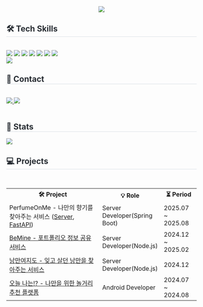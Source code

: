 <div align= "center">
    <img src="https://capsule-render.vercel.app/api?type=waving&color=4dadd5&height=210&text=Welcome!%20I'm%20Byungung%20Lee%20👋🏻&animation=&fontColor=000000&fontSize=50" />
    </div>
    <div style="text-align: left;">
    <h2 style="border-bottom: 1px solid #d8dee4; color: #282d33;"> 🛠️ Tech Skills </h2> <br> 
    <div style="margin: ; text-align: left;" "text-align: left;"> <img src="https://img.shields.io/badge/Android-3DDC84?style=for-the-badge&logo=Android&logoColor=white">
          <img src="https://img.shields.io/badge/Node.js-339933?style=for-the-badge&logo=Node.js&logoColor=white">
          <img src="https://img.shields.io/badge/Spring-6DB33F?style=for-the-badge&logo=spring&logoColor=white">
          <img src="https://img.shields.io/badge/kotlin-%237F52FF.svg?style=for-the-badge&logo=kotlin&logoColor=white">
          <img src="https://img.shields.io/badge/Javascript-F7DF1E?style=for-the-badge&logo=Javascript&logoColor=white">
          <img src="https://img.shields.io/badge/MySQL-4479A1?style=for-the-badge&logo=MySQL&logoColor=white">
          <img src="https://img.shields.io/badge/Notion-000000?style=for-the-badge&logo=Notion&logoColor=white">
          <br/><img src="https://img.shields.io/badge/Github-181717?style=for-the-badge&logo=Github&logoColor=white">
          </div>
    </div>
    <div style="text-align: left;">
    <h2 style="border-bottom: 1px solid #d8dee4; color: #282d33;"> 📧 Contact </h2> <br> 
    <div style="text-align: left;"> <a href=mailto:ung5328@hanmail.net> <img src="https://img.shields.io/badge/Gmail-EA4335?style=for-the-badge&logo=Gmail&logoColor=white&link=mailto:ung5328@hanmail.net">
      <img src="https://img.shields.io/badge/github-%23121011.svg?style=for-the-badge&logo=github&logoColor=white">
    </a>
          </div>  <br> 
    <div style="text-align: left;">  </div> 
    </div>
    <div style="text-align: left;"> 
    <h2 style="border-bottom: 1px solid #d8dee4; color: #282d33;"> 🏅 Stats </h2> <div style="text-align: left;"> <img src="https://github-readme-stats.vercel.app/api?username=bulee5328&bg_color=180,fafafa,00000000&title_color=538cea&text_color=111111"
         />  </div> 
    </div>
    <h2 style="border-bottom: 1px solid #d8dee4; color: #282d33;"> 💻 Projects </h2> <br> 
<table>
  <tr>
    <th style="width: 60%;">🛠️ Project</th>
    <th style="width: 20%;">💡 Role</th>
    <th style="width: 20%;">⏳ Period</th>
  </tr>
  <tr>
  <td style="width: 60%;"> 
    PerfumeOnMe - 나만의 향기를 찾아주는 서비스
    (<a href="https://github.com/PerfumeOnMe/Back-end" target="_blank">Server</a>, 
     <a href="https://github.com/bulee5328/PerfumeOnMe_FastAPI" target="_blank">FastAPI</a>)
  </td>
  <td style="width: 20%;">Server Developer(Spring Boot)</td>
  <td style="width: 20%;">2025.07 ~ 2025.08</td>
</tr>

  <tr>
    <td style="width: 60%;"> 
      <a href="https://github.com/BEMINE-UMC/Server" target="_blank">BeMine - 포트폴리오 정보 공유 서비스</a>
    </td>
    <td style="width: 20%;">Server Developer(Node.js)</td>
    <td style="width: 20%;">2024.12 ~ 2025.02</td>
  </tr>
  <tr>
    <td style="width: 60%;"> 
      <a href="https://github.com/Romantic-Yeojido/backend" target="_blank">낭만여지도 - 잊고 살던 낭만을 찾아주는 서비스</a>
    </td>
    <td style="width: 20%;">Server Developer(Node.js)</td>
    <td style="width: 20%;">2024.12</td>
  </tr>
  <tr>
    <td style="width: 60%;"> 
      <a href="https://github.com/todaynan/Android" target="_blank">오늘 나는!? - 나만을 위한 놀거리 추천 플랫폼</a>
    </td>
    <td style="width: 20%;">Android Developer</td>
    <td style="width: 20%;">2024.07 ~ 2024.08</td>
  </tr>
</table>


